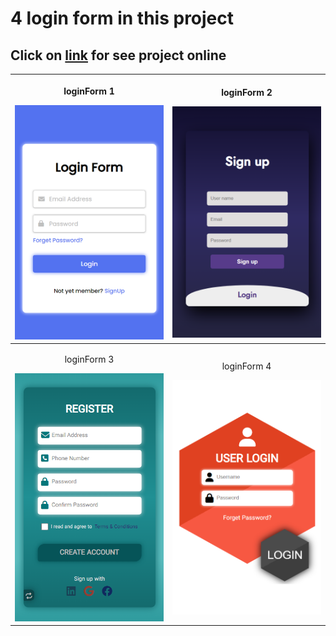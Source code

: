 # 4 login form in this project

## Click on [link](https://ghafour9392.github.io/loginForm/) for see project online

| <p>loginForm 1</p> <img src="/img/1.png" width="300"/> | <p>loginForm 2</p> <img src="/img/2.png" width="300"/> |
| - | - |
| <p align="center">loginForm 3</p> <img src="/img/3.png" width="300"/> | <p align="center">loginForm 4</p> <img src="/img/4.png" width="300"/> |
